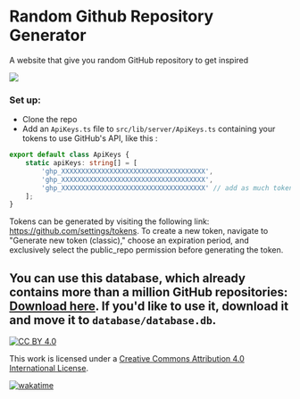 # Random Github Repository Generator 

A website that give you random GitHub repository to get inspired

<img src="https://rayanestaszewski.fr/assets/rgr.png"/>

### Set up:

- Clone the repo
- Add an `ApiKeys.ts` file to `src/lib/server/ApiKeys.ts` containing your tokens to use GitHub's API, like this :
```ts
export default class ApiKeys {
	static apiKeys: string[] = [
		'ghp_XXXXXXXXXXXXXXXXXXXXXXXXXXXXXXXXXXXX',
		'ghp_XXXXXXXXXXXXXXXXXXXXXXXXXXXXXXXXXXXX',
		'ghp_XXXXXXXXXXXXXXXXXXXXXXXXXXXXXXXXXXXX' // add as much tokens as you want
	];
}
```

Tokens can be generated by visiting the following link: https://github.com/settings/tokens. To create a new token, navigate to "Generate new token (classic)," choose an expiration period, and exclusively select the public_repo permission before generating the token.

You can use this database, which already contains more than a million GitHub repositories: [Download here](https://mega.nz/file/qawDQTgZ#85zEcD86AQ5MUKDPNJGT2kVQ4evmKymGXqaFRd3wgnU). If you'd like to use it, download it and move it to `database/database.db`.
---

[![CC BY 4.0][cc-by-shield]][cc-by]

This work is licensed under a
[Creative Commons Attribution 4.0 International License][cc-by].

[cc-by]: http://creativecommons.org/licenses/by/4.0/
[cc-by-shield]: https://img.shields.io/badge/License-CC%20BY%204.0-lightgrey.svg

[![wakatime](https://wakatime.com/badge/user/b8ecff52-7743-4a1e-8b28-93fcce7c9b7d/project/018bcf08-82f6-4b73-97f5-b730e3ffbdef.svg)](https://wakatime.com/badge/user/b8ecff52-7743-4a1e-8b28-93fcce7c9b7d/project/018bcf08-82f6-4b73-97f5-b730e3ffbdef)
